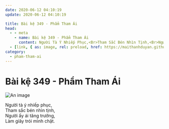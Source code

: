 ```yaml
---
date: 2020-06-12 04:10:19
update: 2020-06-12 04:10:19

title: Bài kệ 349 - Phẩm Tham Ái
head:
  - - meta
    - name: Bài kệ 349 - Phẩm Tham Ái
      content: Người Tà Ý Nhiếp Phục,<Br>Tham Sắc Bén Nhìn Tịnh,<Br>Người Ấy Ái Tăng Trưởng,<Br>Làm Giây Trói Mình Chặt.<Br>
  - [link, { as: image, rel: preload, href: https://maithanhduyan.github.io/kinh-phap-cu/img/pham-tham-ai/pham-tham-ai-349.jpg }]
category:
  - pham-tham-ai
---
```


# Bài kệ 349 - Phẩm Tham Ái

![An image](/img/pham-tham-ai/pham-tham-ai-349.jpg)

Người tà ý nhiếp phục,<br>Tham sắc bén nhìn tịnh,<br>Người ấy ái tăng trưởng,<br>Làm giây trói mình chặt.<br>
